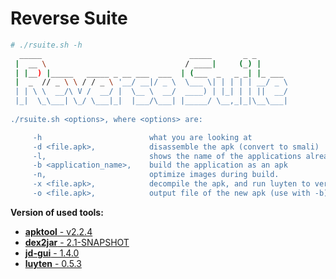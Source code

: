 Reverse Suite
=============

```bash
# ./rsuite.sh -h
  _____                                 _____       _ _       
 |  __ \                               / ____|     (_) |      
 | |__) |_____   _____ _ __ ___  ___  | (___  _   _ _| |_ ___ 
 |  _  // _ \ \ / / _ \ '__/ __|/ _ \  \___ \| | | | | __/ _ \ 
 | | \ \  __/\ V /  __/ |  \__ \  __/  ____) | |_| | | ||  __/
 |_|  \_\___| \_/ \___|_|  |___/\___| |_____/ \__,_|_|\__\___|
                                                                                                                            
./rsuite.sh <options>, where <options> are:

     -h                        what you are looking at
     -d <file.apk>,            disassemble the apk (convert to smali)
     -l,                       shows the name of the applications already disassembled.
     -b <application_name>,    build the application as an apk 
     -n,                       optimize images during build.
     -x <file.apk>,            decompile the apk, and run luyten to verify the source code.
     -o <file.apk>,            output file of the new apk (use with -b)
```


**Version of used tools:**

 - [**apktool** - v2.2.4](https://github.com/iBotPeaches/Apktool)
 - [**dex2jar** - 2.1-SNAPSHOT](https://github.com/pxb1988/dex2jar)
 - [**jd-gui** -  1.4.0](https://github.com/java-decompiler/jd-gui)
 - [**luyten** - 0.5.3](https://github.com/deathmarine/Luyten)
